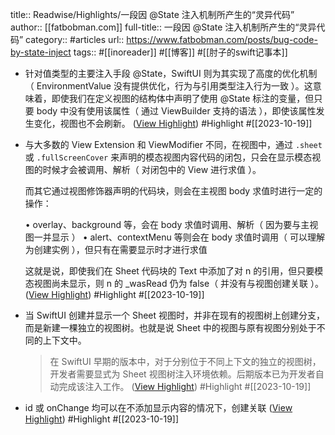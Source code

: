 title:: Readwise/Highlights/一段因 @State 注入机制所产生的“灵异代码”
author:: [[fatbobman.com]]
full-title:: 一段因 @State 注入机制所产生的“灵异代码”
category:: #articles
url:: https://www.fatbobman.com/posts/bug-code-by-state-inject
tags:: #[[inoreader]] #[[博客]] #[[肘子的swift记事本]]
- 针对值类型的主要注入手段 @State，SwiftUI 则为其实现了高度的优化机制（ EnvironmentValue 没有提供优化，行为与引用类型注入行为一致 ）。这意味着，即使我们在定义视图的结构体中声明了使用 @State 标注的变量，但只要 body 中没有使用该属性（ 通过 ViewBuilder 支持的语法 ），即使该属性发生变化，视图也不会刷新。 ([View Highlight](https://read.readwise.io/read/01hd36kt9c59ecmkkcgb5gdahg)) #Highlight #[[2023-10-19]]
- 与大多数的 View Extension 和 ViewModifier 不同，在视图中，通过 `.sheet` 或 `.fullScreenCover` 来声明的模态视图内容代码的闭包，只会在显示模态视图的时候才会被调用、解析（ 对闭包中的 View 进行求值 ）。
  
  而其它通过视图修饰器声明的代码块，则会在主视图 body 求值时进行一定的操作：
  
  •   overlay、background 等，会在 body 求值时调用、解析（ 因为要与主视图一并显示 ）
  •   alert、contextMenu 等则会在 body 求值时调用（ 可以理解为创建实例 ），但只有在需要显示时才进行求值
  
  这就是说，即使我们在 Sheet 代码块的 Text 中添加了对 n 的引用，但只要模态视图尚未显示，则 n 的 _wasRead 仍为 false（ 并没有与视图创建关联 ）。 ([View Highlight](https://read.readwise.io/read/01hd36n5cxk2ye1zg37w7qxs6h)) #Highlight #[[2023-10-19]]
- 当 SwiftUI 创建并显示一个 Sheet 视图时，并非在现有的视图树上创建分支，而是新建一棵独立的视图树。也就是说 Sheet 中的视图与原有视图分别处于不同的上下文中。
  
  > 在 SwiftUI 早期的版本中，对于分别位于不同上下文的独立的视图树，开发者需要显式为 Sheet 视图树注入环境依赖。后期版本已为开发者自动完成该注入工作。 ([View Highlight](https://read.readwise.io/read/01hd36xwyq9ze8xg5brj42aehj)) #Highlight #[[2023-10-19]]
- id 或 onChange 均可以在不添加显示内容的情况下，创建关联 ([View Highlight](https://read.readwise.io/read/01hd377hz8vpqhmm4x69q5bm75)) #Highlight #[[2023-10-19]]